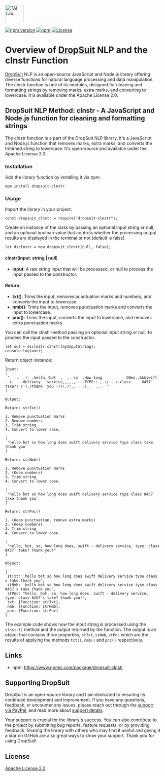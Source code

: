 [<img alt="TAI Lab." width="59px" src="https://github.com/ladooniani/tailab/blob/master/assets/tai_lab_terbinari_cbm_project_logo.png" />](https://github.com/ladooniani/dropsuit#readme)

[![npm version](https://img.shields.io/npm/v/dropsuit-clnstr.svg?style=flat)](https://www.npmjs.com/package/dropsuit-clnstr) [![npm](https://img.shields.io/npm/dt/dropsuit-clnstr.svg?style=flat-square)](https://www.npmjs.com/package/dropsuit-clnstr) [![License](https://img.shields.io/npm/l/dropsuit-clnstr.svg)](https://www.npmjs.com/package/dropsuit-clnstr)

# Overview of [DropSuit](https://github.com/ladooniani/dropsuit#readme) NLP and the clnstr Function

[DropSuit](https://github.com/ladooniani/dropsuit#readme) NLP is an open-source JavaScript and Node.js library offering diverse functions for natural language processing and data manipulation. The clnstr function is one of its modules, designed for cleaning and formatting strings by removing marks, extra marks, and converting to lowercase. It is available under the Apache License 2.0.

## DropSuit NLP Method: clnstr - A JavaScript and Node.js function for cleaning and formatting strings

The clnstr function is a part of the DropSuit NLP library, it's a JavaScript and Node.js function that removes marks, extra marks, and converts the trimmed string to lowercase. It's open-source and available under the Apache License 2.0.

### Installation

Add the library function by installing it via npm:

```
npm install dropsuit-clnstr
```

### Usage

Import the library in your project:

```
const dropsuit_clnstr = require("dropsuit-clnstr");
```

Create an instance of the class by passing an optional input string or null, and an optional boolean value that controls whether the processing output results are displayed in the terminal or not (default is false).

```
let dsclnstr = new dropsuit_clnstr(null, false);
```

#### clnstr(input: string | null)

- **input**: A raw string input that will be processed, or null to process the input passed to the constructor.

#### Return:

- **txt()**: Trims the input, removes punctuation marks and numbers, and converts the input to lowercase.
- **nmb()**: Trims the input, removes punctuation marks and converts the input to lowercase.
- **pnc()**: Trims the input, converts the input to lowercase, and removes extra punctuation marks.

You can call the clnstr method passing an optional input string or null, to process the input passed to the constructor.

```
let out = dsclnstr.clnstr(myInputString);
console.log(out);
```

Return object instance:

```
Input:
[
 "  ,.  ,!- ,hello,!bot  ,  ,, so  ,How long           DOes,,&&&swift  - +-   -delivery   service,,,,,,----TYPE:: ,.:/-- :-class     8457'' take?? ? ?,?thank  you !??!,?!.. . .!..  ...  "
]

Output:

Return: strTxt()

1. Remove punctuation marks
2. Remove numbers
3. Trim string
4. Convert to lower case.

[
 'hello bot so how long does swift delivery service type class take thank you'
]

Return: strNmb()

1. Remove punctuation marks
2. (Keep numbers)
3. Trim string
4. Convert to lower case.

[
 'hello bot so how long does swift delivery service type class 8457 take thank you'
]

Return: strPnc()

1. (Keep punctuation, remove extra marks)
2. (Keep numbers)
3. Trim string
4. Convert to lower case.

[
 "hello, bot, so, how long does, swift - delivery service, type: class 8457' take? thank you!"
]

Object:

{
 stTxt: 'hello bot so how long does swift delivery service type class s take thank you',
 stNmb: 'hello bot so how long does swift delivery service type class 8457 s take thank you',
 stPnc: "hello, bot, so, how long does, swift - delivery service, type: class 8457's take? thank you!",
 txt: [Function: strTxt],
 nmb: [Function: strNmb],
 pnc: [Function: strPnc]
}
```

The example code shows how the input string is processed using the `clnstr()` method and the output returned by the function. The output is an object that contains three properties, `stTxt`, `stNmb`, `stPnc` which are the results of applying the methods `txt()`, `nmb()` and `pnc()` respectively.

## Links

- npm: https://www.npmjs.com/package/dropsuit-clnstr

## Supporting DropSuit

DropSuit is an open-source library and I am dedicated to ensuring its continued development and improvement. If you have any questions, feedback, or encounter any issues, please reach out through the [support via PayPal](https://www.paypal.com/paypalme/dropsuit?country.x=GE&locale.x=en_US), and read more about [support details](https://github.com/ladooniani/dropsuit/blob/main/Support.md).

Your support is crucial for the library's success. You can also contribute to the project by submitting bug reports, feature requests, or by providing feedback. Sharing the library with others who may find it useful and giving it a star on GitHub are also great ways to show your support. Thank you for using DropSuit!

## License

[Apache License 2.0](LICENSE.txt)